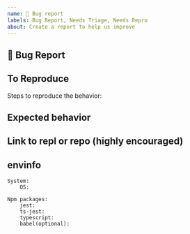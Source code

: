 ```yaml
---
name: 🐛 Bug report
labels: Bug Report, Needs Triage, Needs Repro
about: Create a report to help us improve
---
```


## 🐛 Bug Report

<!-- A clear and concise description of what the bug is. -->

## To Reproduce

Steps to reproduce the behavior:

## Expected behavior

<!-- A clear and concise description of what you expected to happen. -->

## Link to repl or repo (highly encouraged)

<!--
Please provide either a minimal repository either on GitHub or GitLab.
Issues without a reproduction link are likely to stall.
-->

## envinfo

```
System:
    OS:

Npm packages:
    jest:
    ts-jest:
    typescript:
    babel(optional):
```
